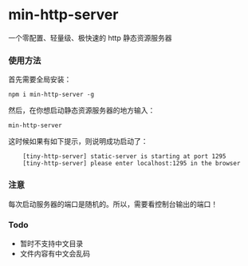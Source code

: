 # min-http-server
一个零配置、轻量级、极快速的 http 静态资源服务器

### 使用方法
首先需要全局安装：
```
npm i min-http-server -g
```

然后，在你想启动静态资源服务器的地方输入：
```
min-http-server 
```

这时候如果有如下提示，则说明成功启动了：
```
    [tiny-http-server] static-server is starting at port 1295
    [tiny-http-server] please enter localhost:1295 in the browser
```

### 注意
每次启动服务器的端口是随机的。所以，需要看控制台输出的端口！

### Todo
* 暂时不支持中文目录
* 文件内容有中文会乱码
